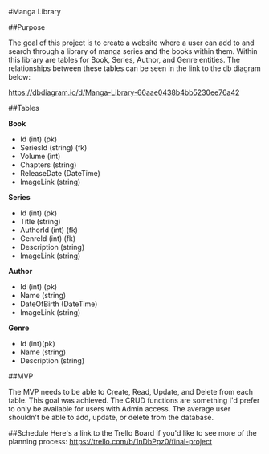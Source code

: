 #Manga Library

##Purpose

The goal of this project is to create a website where a user can add to and search through a 
library of manga series and the books within them.  Within this library are tables for Book, Series,
Author, and Genre entities.  The relationships between these tables can be seen in the link to the db diagram below:

https://dbdiagram.io/d/Manga-Library-66aae0438b4bb5230ee76a42 

##Tables

**Book**
- Id (int) (pk)
- SeriesId (string) (fk)
- Volume (int)
- Chapters (string)
- ReleaseDate (DateTime)
- ImageLink (string)

**Series**
- Id (int) (pk)
- Title (string)
- AuthorId (int) (fk)
- GenreId (int) (fk)
- Description (string)
- ImageLink (string)

**Author**
- Id (int) (pk)
- Name (string)
- DateOfBirth (DateTime)
- ImageLink (string)

**Genre**
- Id (int)(pk)
- Name (string)
- Description (string)

##MVP

The MVP needs to be able to Create, Read, Update, and Delete from each table.  This goal was achieved. The CRUD functions
are something I'd prefer to only be available for users with Admin access. The average user shouldn't be able to add, update, or
delete from the database.  

##Schedule
Here's a link to the Trello Board if you'd like to see more of the planning process:
https://trello.com/b/1nDbPpz0/final-project
